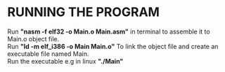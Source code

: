 # RUNNING THE PROGRAM
Run **"nasm -f elf32 -o Main.o Main.asm"** in terminal to assemble it to Main.o object file.<br>
Run **"ld -m elf_i386 -o Main Main.o"** To link the object file and create an executable file named Main.<br>
Run the executable e.g in linux **"./Main"**
